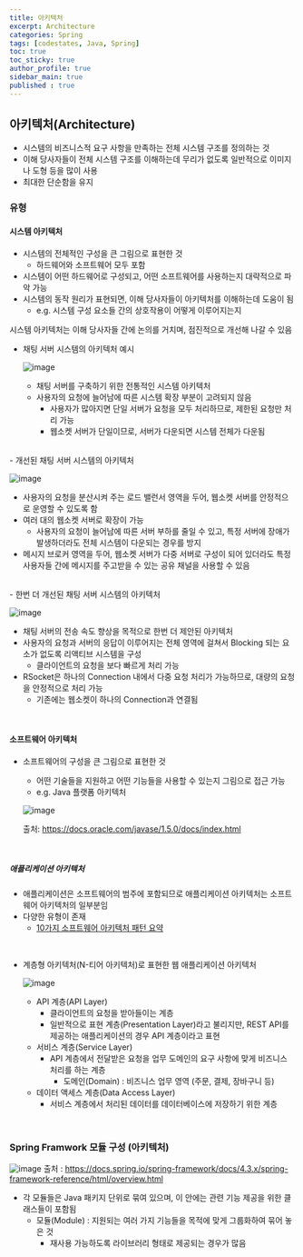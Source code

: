 ```yaml
---
title: 아키텍처
excerpt: Architecture
categories: Spring
tags: [codestates, Java, Spring]
toc: true
toc_sticky: true
author_profile: true
sidebar_main: true
published : true
---
```


## 아키텍처(Architecture)
- 시스템의 비즈니스적 요구 사항을 만족하는 전체 시스템 구조를 정의하는 것
- 이해 당사자들이 전체 시스템 구조를 이해하는데 무리가 없도록 일반적으로 이미지나 도형 등을 많이 사용
- 최대한 단순함을 유지

### 유형
#### 시스템 아키텍처
- 시스템의 전체적인 구성을 큰 그림으로 표현한 것
  - 하드웨어와 소프트웨어 모두 포함
- 시스템이 어떤 하드웨어로 구성되고, 어떤 소프트웨어를 사용하는지 대략적으로 파악 가능
- 시스템의 동작 원리가 표현되면, 이해 당사자들이 아키텍처를 이해하는데 도움이 됨
  - e.g. 시스템 구성 요소들 간의 상호작용이 어떻게 이루어지는지


시스템 아키텍처는 이해 당사자들 간에 논의를 거치며, 점진적으로 개선해 나갈 수 있음

- 채팅 서버 시스템의 아키텍처 예시

  ![image](https://github.com/JSooCha/JSooCha.github.io/assets/90169862/885a2487-f45e-415e-b5cd-9e73b4197aff)
  - 채팅 서버를 구축하기 위한 전통적인 시스템 아키텍처
  - 사용자의 요청에 늘어남에 따른 시스템 확장 부분이 고려되지 않음
    - 사용자가 많아지면 단일 서버가 요청을 모두 처리하므로, 제한된 요청만 처리 가능 
    - 웹소켓 서버가 단일이므로, 서버가 다운되면 시스템 전체가 다운됨
<br>
- 개선된 채팅 서버 시스템의 아키텍처

  ![image](https://github.com/JSooCha/JSooCha.github.io/assets/90169862/3e18b927-39bb-45d3-a4a3-4dc449172215)
  - 사용자의 요청을 분산시켜 주는 로드 밸런서 영역을 두어, 웹소켓 서버를 안정적으로 운영할 수 있도록 함
  - 여러 대의 웹소켓 서버로 확장이 가능
    - 사용자의 요청이 늘어남에 따른 서버 부하를 줄일 수 있고, 특정 서버에 장애가 발생하더라도 전체 시스템이 다운되는 경우를 방지
  - 메시지 브로커 영역을 두어, 웹소켓 서버가 다중 서버로 구성이 되어 있더라도 특정 사용자들 간에 메시지를 주고받을 수 있는 공유 채널을 사용할 수 있음
<br>
- 한번 더 개선된 채팅 서버 시스템의 아키텍처

  ![image](https://github.com/JSooCha/JSooCha.github.io/assets/90169862/837cabb7-970b-40f4-858e-210c0b2f4df4)
  - 채팅 서버의 전송 속도 향상을 목적으로 한번 더 제안된 아키텍처
  - 사용자의 요청과 서버의 응답이 이루어지는 전체 영역에 걸쳐서 Blocking 되는 요소가 없도록 리액티브 시스템을 구성
    - 클라이언트의 요청을 보다 빠르게 처리 가능
  - RSocket은 하나의 Connection 내에서 다중 요청 처리가 가능하므로, 대량의 요청을 안정적으로 처리 가능
    - 기존에는 웹소켓이 하나의 Connection과 연결됨

<br>

#### 소프트웨어 아키텍처 
- 소프트웨어의 구성을 큰 그림으로 표현한 것
  - 어떤 기술들을 지원하고 어떤 기능들을 사용할 수 있는지 그림으로 접근 가능
  - e.g. Java 플랫폼 아키텍처

  ![image](https://github.com/JSooCha/JSooCha.github.io/assets/90169862/89172b66-505d-424e-9588-113d5ca948f7)

  출처: https://docs.oracle.com/javase/1.5.0/docs/index.html

<br>

##### 애플리케이션 아키텍처
- 애플리케이션은 소프트웨어의 범주에 포함되므로 애플리케이션 아키텍처는 소프트웨어 아키텍처의 일부분임
- 다양한 유형이 존재
  - [10가지 소프트웨어 아키텍처 패턴 요약](https://mingrammer.com/translation-10-common-software-architectural-patterns-in-a-nutshell)

<br>

- 계층형 아키텍처(N-티어 아키텍처)로 표현한 웹 애플리케이션 아키텍처

  ![image](https://github.com/JSooCha/JSooCha.github.io/assets/90169862/1ac9bc30-c2b7-4f24-845e-ac2b1543a3f6)

  - API 계층(API Layer)
    - 클라이언트의 요청을 받아들이는 계층
    - 일반적으로 표현 계층(Presentation Layer)라고 불리지만, REST API를 제공하는 애플리케이션의 경우 API 계층이라고 표현
  - 서비스 계층(Service Layer)
    - API 계층에서 전달받은 요청을 업무 도메인의 요구 사항에 맞게 비즈니스 처리를 하는 계층
      - 도메인(Domain) : 비즈니스 업무 영역 (주문, 결제, 장바구니 등)
  - 데이터 액세스 계층(Data Access Layer)
    - 서비스 계층에서 처리된 데이터를 데이터베이스에 저장하기 위한 계층

<br>

### Spring Framwork 모듈 구성 (아키텍처)

![image](https://github.com/JSooCha/JSooCha.github.io/assets/90169862/47e5a1f5-a670-4519-a0e0-32e0fdf4ca63)
출처 : https://docs.spring.io/spring-framework/docs/4.3.x/spring-framework-reference/html/overview.html

- 각 모듈들은 Java 패키지 단위로 묶여 있으며, 이 안에는 관련 기능 제공을 위한 클래스들이 포함됨
  - 모듈(Module) : 지원되는 여러 가지 기능들을 목적에 맞게 그룹화하여 묶어 놓은 것
    - 재사용 가능하도록 라이브러리 형태로 제공되는 경우가 많음


